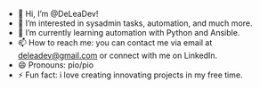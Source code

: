 - 👋 Hi, I’m @DeLeaDev!
- 👀 I’m interested in sysadmin tasks, automation, and much more.
- 🌱 I’m currently learning automation with Python and Ansible.
- 📫 How to reach me: you can contact me via email at deleadev@gmail.com or connect with me on LinkedIn.
- 😄 Pronouns: pio/pio
- ⚡ Fun fact: i love creating innovating projects in my free time.

<!---
DeLeaDev/DeLeaDev is a ✨ special ✨ repository because its `README.md` (this file) appears on your GitHub profile.
You can click the Preview link to take a look at your changes.
--->
